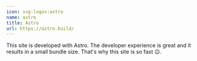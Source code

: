 ```yaml
---
icon: svg-logos:astro
name: astro
title: Astro
url: https://astro.build/
---
```


This site is developed with Astro. The developer experience is great and it results in a small bundle size. That's why this site is so fast 😉.
